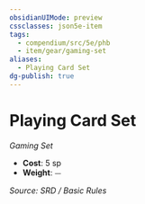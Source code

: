 ```yaml
---
obsidianUIMode: preview
cssclasses: json5e-item
tags:
  - compendium/src/5e/phb
  - item/gear/gaming-set
aliases:
  - Playing Card Set
dg-publish: true
---
```

# Playing Card Set
*Gaming Set*  

- **Cost**: 5 sp
- **Weight**: ⏤

*Source: SRD / Basic Rules*